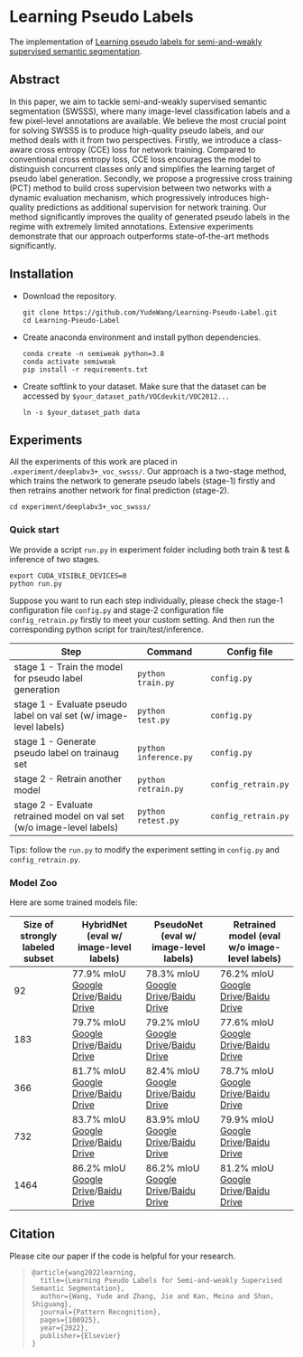 # Learning Pseudo Labels

The implementation of [Learning pseudo labels for semi-and-weakly supervised semantic segmentation](https://www.sciencedirect.com/science/article/pii/S003132032200406X). 



## Abstract

In this paper, we aim to tackle semi-and-weakly supervised semantic segmentation (SWSSS), where many image-level classification labels and a few pixel-level annotations are available. We believe the most crucial point for solving SWSSS is to produce high-quality pseudo labels, and our method deals with it from two perspectives. Firstly, we introduce a class-aware cross entropy (CCE) loss for network training. Compared to conventional cross entropy loss, CCE loss encourages the model to distinguish concurrent classes only and simplifies the learning target of pseudo label generation. Secondly, we propose a progressive cross training (PCT) method to build cross supervision between two networks with a dynamic evaluation mechanism, which progressively introduces high-quality predictions as additional supervision for network training. Our method significantly improves the quality of generated pseudo labels in the regime with extremely limited annotations. Extensive experiments demonstrate that our approach outperforms state-of-the-art methods significantly.



## Installation

- Download the repository.

  ```shell
  git clone https://github.com/YudeWang/Learning-Pseudo-Label.git
  cd Learning-Pseudo-Label
  ```

- Create anaconda environment and install python dependencies.

  ```shell
  conda create -n semiweak python=3.8
  conda activate semiweak
  pip install -r requirements.txt
  ```

- Create softlink to your dataset. Make sure that the dataset can be accessed by `$your_dataset_path/VOCdevkit/VOC2012...`

  ```shell
  ln -s $your_dataset_path data
  ```

  

## Experiments

All the experiments of this work are placed in `.experiment/deeplabv3+_voc_swsss/`. Our approach is a two-stage method, which trains the network to generate pseudo labels (stage-1) firstly and then retrains another network for final prediction (stage-2). 

```shell
cd experiment/deeplabv3+_voc_swsss/
```

### Quick start

We provide a script `run.py` in experiment folder including both train & test & inference of two stages.

```shell
export CUDA_VISIBLE_DEVICES=0
python run.py
```

Suppose you want to run each step individually, please check the stage-1 configuration file `config.py` and stage-2 configuration file `config_retrain.py` firstly to meet your custom setting. And then run the corresponding python script for train/test/inference.

| Step                                                         | Command                   | Config file         |
| ------------------------------------------------------------ | ------------------------- | ------------------- |
| stage 1 - Train the model for pseudo label generation        | ```python train.py```     | `config.py`         |
| stage 1 - Evaluate pseudo label on val set (w/ image-level labels) | ```python test.py```      | `config.py`         |
| stage 1 - Generate pseudo label on trainaug set              | ```python inference.py``` | `config.py`         |
| stage 2 - Retrain another model                              | ```python retrain.py```   | `config_retrain.py` |
| stage 2 - Evaluate retrained model on val set (w/o image-level labels) | ```python retest.py```    | `config_retrain.py` |

Tips: follow the `run.py` to modify the experiment setting in `config.py` and `config_retrain.py`.

### Model Zoo

Here are some trained models file:

| Size of strongly labeled subset | HybridNet (eval w/ image-level labels)                       | PseudoNet (eval w/ image-level labels)                       | Retrained model (eval w/o image-level labels)                |
| ------------------------------- | ------------------------------------------------------------ | ------------------------------------------------------------ | ------------------------------------------------------------ |
| 92                              | 77.9% mIoU<br/>[Google Drive](https://drive.google.com/file/d/1vVv860IfFafBkVxQFERisBe32kPMYVDg/view?usp=sharing)/[Baidu Drive](https://pan.baidu.com/s/1aJhGZCHmYBnXCK8FYstVqw?pwd=72vy) | 78.3% mIoU<br/>[Google Drive](https://drive.google.com/file/d/1gUHRoN7-8j9X6XaR2iheFcZOHeRNN37P/view?usp=sharing)/[Baidu Drive](https://pan.baidu.com/s/1vMaQNl1Y4k2vFkuOWBHJJg?pwd=n4yf) | 76.2% mIoU<br/>[Google Drive](https://drive.google.com/file/d/13crEcIn7xrB7yNCHfu_EeDQwOi2YlHZj/view?usp=sharing)/[Baidu Drive](https://pan.baidu.com/s/1k7NUu7WGFsb6wiEHCunjng?pwd=i23v) |
| 183                             | 79.7% mIoU<br/>[Google Drive](https://drive.google.com/file/d/1xoppARFykwNMwtTzAMQp-N0d9JzcUgKM/view?usp=sharing)/[Baidu Drive](https://pan.baidu.com/s/1iWQwzlbwNc47VktMz8NnhA?pwd=uhq1) | 79.2% mIoU<br/>[Google Drive](https://drive.google.com/file/d/1IAya6Q4zW0yLkEowvm43hNqrUoaXB-Ef/view?usp=sharing)/[Baidu Drive](https://pan.baidu.com/s/1OkxPhmRQElVmE-8LdR3BZA?pwd=v5rv) | 77.6% mIoU<br/>[Google Drive](https://drive.google.com/file/d/1WR65lWDecgaDnJ_zYSaDwkRkBkIXtOyy/view?usp=sharing)/[Baidu Drive](https://pan.baidu.com/s/13xM88fn5sXmVo4Tw1zivSA?pwd=51bz) |
| 366                             | 81.7% mIoU<br/>[Google Drive](https://drive.google.com/file/d/1HRVMz-VpF4rBDFZyPsmBb5hOj9yFf86W/view?usp=sharing)/[Baidu Drive](https://pan.baidu.com/s/1MtOV7RCctXhW54aXHpbO1w?pwd=5csx) | 82.4% mIoU<br/>[Google Drive](https://drive.google.com/file/d/1oV7p_FoTE8yL34C4HQA6HPHIlUnQzqD9/view?usp=sharing)/[Baidu Drive](https://pan.baidu.com/s/1R6iGS-VSsQCGuecntPcKZA?pwd=tzgh) | 78.7% mIoU<br/>[Google Drive](https://drive.google.com/file/d/1h7-P0CwCHPwReuIU1pGXdmcFJyYM9Yrw/view?usp=sharing)/[Baidu Drive](https://pan.baidu.com/s/1x_lqrXAMnbdSqMdEdXHpdQ?pwd=sgcz) |
| 732                             | 83.7% mIoU<br/>[Google Drive](https://drive.google.com/file/d/1NsxpnWdFbC2kwS77sdvicUXmamkQQKwV/view?usp=sharing)/[Baidu Drive](https://pan.baidu.com/s/10inb2_FINxAXYvAKPr-suw?pwd=u5ws) | 83.9% mIoU<br/>[Google Drive](https://drive.google.com/file/d/16F54W-ipsKD90U47C2om8gMXKC1nysZE/view?usp=sharing)/[Baidu Drive](https://pan.baidu.com/s/13WxKRZwlg7UbNTLrnN0lgA?pwd=4c8m) | 79.9% mIoU<br/>[Google Drive](https://drive.google.com/file/d/1vACGVCbiZXCPekK56ngW5mF_xyhdkeX_/view?usp=sharing)/[Baidu Drive](https://pan.baidu.com/s/168NrWLut-gwVs0LMsfs7QQ?pwd=wer7) |
| 1464                            | 86.2% mIoU<br/>[Google Drive](https://drive.google.com/file/d/1a9mVVxenZlLPt0zICEpYhl2W9HiJbNk0/view?usp=sharing)/[Baidu Drive](https://pan.baidu.com/s/1RlPUtGBa_JoMzVNHEnwgcw?pwd=4kvf) | 86.2% mIoU<br/>[Google Drive](https://drive.google.com/file/d/1M7RqEqN7-xL2o6GCXbDxuQ3n7mG-6dpK/view?usp=sharing)/[Baidu Drive](https://pan.baidu.com/s/1yMaQBKWDilKxJ6D7PjputA?pwd=sygp) | 81.2% mIoU<br/>[Google Drive](https://drive.google.com/file/d/1Vj1fXoGQfvzV_yxa50oUFZWVjmPUTuV0/view?usp=sharing)/[Baidu Drive](https://pan.baidu.com/s/1ZFeaFSvHbqGP7NRRMh39jA?pwd=ua1x) |

## Citation

Please cite our paper if the code is helpful for your research.

> ```
> @article{wang2022learning,
>   title={Learning Pseudo Labels for Semi-and-weakly Supervised Semantic Segmentation},
>   author={Wang, Yude and Zhang, Jie and Kan, Meina and Shan, Shiguang},
>   journal={Pattern Recognition},
>   pages={108925},
>   year={2022},
>   publisher={Elsevier}
> }
> ```
